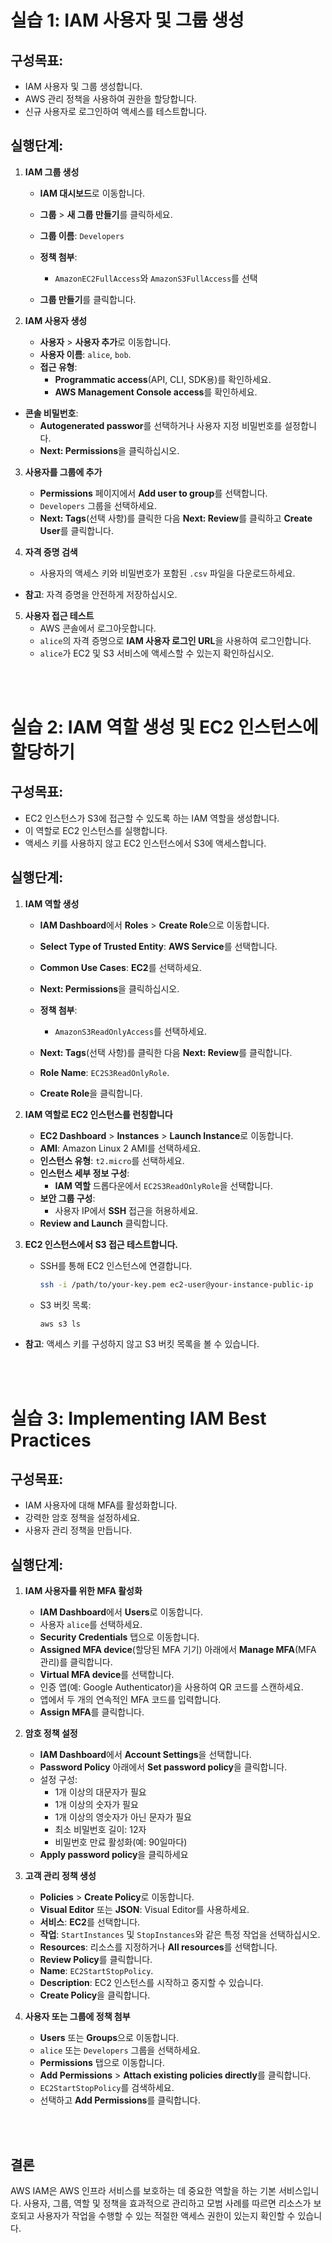 # **실습 1: IAM 사용자 및 그룹 생성**
## **구성목표:**
- IAM 사용자 및 그룹 생성합니다.
- AWS 관리 정책을 사용하여 권한을 할당합니다.
- 신규 사용자로 로그인하여 액세스를 테스트합니다.

## **실행단계:**
1. **IAM 그룹 생성**
   - **IAM 대시보드**로 이동합니다.
   - **그룹** > **새 그룹 만들기**를 클릭하세요.
   - **그룹 이름**: `Developers`

   - **정책 첨부**:
      - `AmazonEC2FullAccess`와 `AmazonS3FullAccess`를 선택

   - **그룹 만들기**를 클릭합니다.


2. **IAM 사용자 생성**
   - **사용자** > **사용자 추가**로 이동합니다.
   - **사용자 이름**: `alice`, `bob`.
   - **접근 유형**:
     - **Programmatic access**(API, CLI, SDK용)를 확인하세요.
      - **AWS Management Console access**를 확인하세요.

- **콘솔 비밀번호**:
   - **Autogenerated passwor**를 선택하거나 사용자 지정 비밀번호를 설정합니다.
   - **Next: Permissions**을 클릭하십시오.

3. **사용자를 그룹에 추가**
   - **Permissions** 페이지에서 **Add user to group**를 선택합니다.
   - `Developers` 그룹을 선택하세요.
   - **Next: Tags**(선택 사항)를 클릭한 다음 **Next: Review**를 클릭하고 **Create User**를 클릭합니다.

4. **자격 증명 검색**
   - 사용자의 액세스 키와 비밀번호가 포함된 `.csv` 파일을 다운로드하세요.

- **참고**: 자격 증명을 안전하게 저장하십시오.

5. **사용자 접근 테스트**
   - AWS 콘솔에서 로그아웃합니다.
   - `alice`의 자격 증명으로 **IAM 사용자 로그인 URL**을 사용하여 로그인합니다.
   - `alice`가 EC2 및 S3 서비스에 액세스할 수 있는지 확인하십시오.

</br></br>


# **실습 2: IAM 역할 생성 및 EC2 인스턴스에 할당하기**
## **구성목표:**
- EC2 인스턴스가 S3에 접근할 수 있도록 하는 IAM 역할을 생성합니다.
- 이 역할로 EC2 인스턴스를 실행합니다.
- 액세스 키를 사용하지 않고 EC2 인스턴스에서 S3에 액세스합니다.

## **실행단계:**
1. **IAM 역할 생성**
   - **IAM Dashboard**에서 **Roles** > **Create Role**으로 이동합니다.
   - **Select Type of Trusted Entity**: **AWS Service**를 선택합니다.
   - **Common Use Cases**: **EC2**를 선택하세요.

   - **Next: Permissions**을 클릭하십시오.
   - **정책 첨부**:
      - `AmazonS3ReadOnlyAccess`를 선택하세요.
   - **Next: Tags**(선택 사항)를 클릭한 다음 **Next: Review**를 클릭합니다.
   - **Role Name**: `EC2S3ReadOnlyRole`.
   - **Create Role**을 클릭합니다.

2. **IAM 역할로 EC2 인스턴스를 런칭합니다**
   - **EC2 Dashboard** > **Instances** > **Launch Instance**로 이동합니다.
   - **AMI**: Amazon Linux 2 AMI를 선택하세요.
   - **인스턴스 유형**: `t2.micro`를 선택하세요.
   - **인스턴스 세부 정보 구성**:
      - **IAM 역할** 드롭다운에서 `EC2S3ReadOnlyRole`을 선택합니다.
   - **보안 그룹 구성**:
      - 사용자 IP에서 **SSH** 접근을 허용하세요.
   - **Review and Launch** 클릭합니다.

3. **EC2 인스턴스에서 S3 접근 테스트합니다.**
   - SSH를 통해 EC2 인스턴스에 연결합니다.

     ```bash
     ssh -i /path/to/your-key.pem ec2-user@your-instance-public-ip
     ```

   - S3 버킷 목록:

     ```bash
     aws s3 ls
     ```

- **참고**: 액세스 키를 구성하지 않고 S3 버킷 목록을 볼 수 있습니다.

</br></br>


# **실습 3: Implementing IAM Best Practices**

## **구성목표:**
- IAM 사용자에 대해 MFA를 활성화합니다.
- 강력한 암호 정책을 설정하세요.
- 사용자 관리 정책을 만듭니다.

## **실행단계:**

1. **IAM 사용자를 위한 MFA 활성화**
   - **IAM Dashboard**에서 **Users**로 이동합니다.
   - 사용자 `alice`를 선택하세요.
   - **Security Credentials** 탭으로 이동합니다.
   - **Assigned MFA device**(할당된 MFA 기기) 아래에서 **Manage MFA**(MFA 관리)를 클릭합니다.
   - **Virtual MFA device**를 선택합니다.
   - 인증 앱(예: Google Authenticator)을 사용하여 QR 코드를 스캔하세요.
   - 앱에서 두 개의 연속적인 MFA 코드를 입력합니다.
   - **Assign MFA**를 클릭합니다.

2. **암호 정책 설정**
   - **IAM Dashboard**에서 **Account Settings**을 선택합니다.
   - **Password Policy** 아래에서 **Set password policy**을 클릭합니다.
   - 설정 구성:
     - 1개 이상의 대문자가 필요
     - 1개 이상의 숫자가 필요
     - 1개 이상의 영숫자가 아닌 문자가 필요
     - 최소 비밀번호 길이: 12자
     - 비밀번호 만료 활성화(예: 90일마다)
   - **Apply password policy**을 클릭하세요

3. **고객 관리 정책 생성**
   - **Policies** > **Create Policy**로 이동합니다.
   - **Visual Editor** 또는 **JSON**: Visual Editor를 사용하세요.
   - **서비스**: **EC2**를 선택합니다.
   - **작업**: `StartInstances` 및 `StopInstances`와 같은 특정 작업을 선택하십시오.
   - **Resources**: 리소스를 지정하거나 **All resources**를 선택합니다.
   - **Review Policy**를 클릭합니다.
   - **Name**: `EC2StartStopPolicy`.
   - **Description**: EC2 인스턴스를 시작하고 중지할 수 있습니다.
   - **Create Policy**을 클릭합니다.

4. **사용자 또는 그룹에 정책 첨부**
   - **Users** 또는 **Groups**으로 이동합니다.
   - `alice` 또는 `Developers` 그룹을 선택하세요.
   - **Permissions** 탭으로 이동합니다.
   - **Add Permissions** > **Attach existing policies directly**를 클릭합니다.
   - `EC2StartStopPolicy`를 검색하세요.
   - 선택하고 **Add Permissions**를 클릭합니다.

</br></br>

## **결론**
AWS IAM은 AWS 인프라 서비스를 보호하는 데 중요한 역할을 하는 기본 서비스입니다. 사용자, 그룹, 역할 및 정책을 효과적으로 관리하고 모범 사례를 따르면 리소스가 보호되고 사용자가 작업을 수행할 수 있는 적절한 액세스 권한이 있는지 확인할 수 있습니다.

